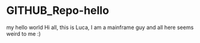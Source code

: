 # GITHUB_Repo-hello
my hello world
Hi all, this is Luca, I am a mainframe guy and all here seems weird to me :)
